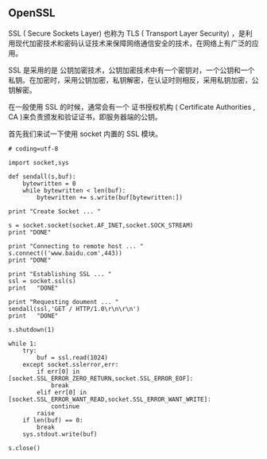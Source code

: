 ## OpenSSL

SSL ( Secure Sockets Layer) 也称为 TLS ( Transport Layer Security) ，是利用现代加密技术和密码认证技术来保障网络通信安全的技术，在网络上有广泛的应用。

SSL 是采用的是 公钥加密技术，公钥加密技术中有一个密钥对，一个公钥和一个私钥。在加密时，采用公钥加密，私钥解密，在认证时则相反，采用私钥加密，公钥解密。

在一般使用 SSL 的时候，通常会有一个 证书授权机构 ( Certificate Authorities , CA )来负责颁发和验证证书，即服务器端的公钥。

首先我们来试一下使用 socket 内置的 SSL 模块。

```
# coding=utf-8

import socket,sys

def sendall(s,buf):
    bytewritten = 0
    while bytewritten < len(buf):
        bytewritten += s.write(buf[bytewritten:])

print "Create Socket ... "

s = socket.socket(socket.AF_INET,socket.SOCK_STREAM)
print "DONE"

print "Connecting to remote host ... "
s.connect(('www.baidu.com',443))
print "DONE"

print "Establishing SSL ... "
ssl = socket.ssl(s)
print   "DONE"

print "Requesting doument ... "
sendall(ssl,'GET / HTTP/1.0\r\n\r\n')
print   "DONE"

s.shutdown(1)

while 1:
    try:
        buf = ssl.read(1024)
    except socket.sslerror,err:
        if err[0] in [socket.SSL_ERROR_ZERO_RETURN,socket.SSL_ERROR_EOF]:
            break
        elif err[0] in [socket.SSL_ERROR_WANT_READ,socket.SSL_ERROR_WANT_WRITE]:
            continue
        raise
    if len(buf) == 0:
        break
    sys.stdout.write(buf)

s.close()

```

